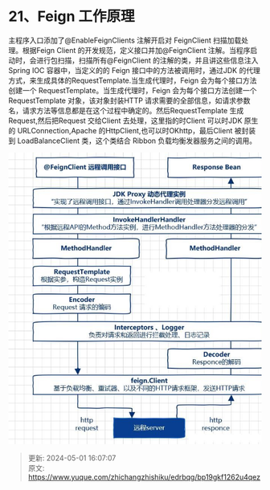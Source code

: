 # 21、Feign 工作原理

主程序入口添加了@EnableFeignClients 注解开启对 FeignClient 扫描加载处理。根据Feign Client 的开发规范，定义接口并加@FeignClient 注解。当程序启动时，会进行包扫描，扫描所有@FeignClient 的注解的类，并且讲这些信息注入Spring IOC 容器中，当定义的的 Feign 接口中的方法被调用时，通过JDK 的代理方式，来生成具体的RequestTemplate.当生成代理时，Feign 会为每个接口方法创建一个 RequestTemplate。当生成代理时，Feign 会为每个接口方法创建一个 RequestTemplate 对象，该对象封装HTTP   请求需要的全部信息，如请求参数名，请求方法等信息都是在这个过程中确定的。然后RequestTemplate 生成 Request,然后把Request 交给Client 去处理，这里指的时Client 可以时JDK 原生的 URLConnection,Apache 的HttpClient,也可以时OKhttp，最后Client 被封装到 LoadBalanceClient 类，这个类结合 Ribbon 负载均衡发器服务之间的调用。

![1714550824858-04a548d7-018c-425c-978d-70a5e093a854.png](./img/id4qVwVfG8y5LYh0/1714550824858-04a548d7-018c-425c-978d-70a5e093a854-236950.png)



> 更新: 2024-05-01 16:07:07  
> 原文: <https://www.yuque.com/zhichangzhishiku/edrbqg/bp19gkf1262u4qez>